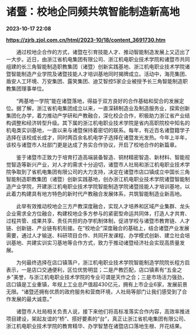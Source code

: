 # 诸暨：校地企同频共筑智能制造新高地

**2023-10-17 22:08**

**https://zjrb.zjol.com.cn/html/2023-10/18/content_3691730.htm**

　　通过校地企合作的方式，诸暨在引育技能人才、推动智能制造发展上又迈出了一大步。近日，由浙江省机电集团有限公司、浙江机电职业技术学院和诸暨市共同组建的长三角智能制造职教集团（诸暨）创新实践基地、浙江机电职业技术学院诸暨智能制造产业学院及诸暨技能人才培训基地同时揭牌成立。活动中，海亮集团、盾安人工环境、万安集团、露笑集团、迪艾智控5家企业被授予长三角智能制造职教集团理事单位。

　　“两基地一学院”能在诸暨落地，得益于双方良好的合作基础和契合的发展定位。据了解，浙江省机电集团成立以来，一直深耕制造业及制造服务业，探索创新集团化办学，着力推动产学研和产教融合，深化校企合作，积极助力浙江省产业结构调整和经济转型升级。其下属的浙江机电职业技术学院是省内高职院校中知名的机电类实训基地，一直以来与诸暨保持着密切的联系。每年，有近百名诸暨籍学子选择在该校成长成才，同时两百余名机电学子选择在诸暨发光发热。今年上半年，该校与诸暨市人社部门更是达成了务实合作协议，开启了校地合作的新篇章。

　　鉴于诸暨市正致力于培育打造高端装备智造、铜材精密智造、新材料、智能视觉智造等新兴产业，对人才的需求十分迫切，诸暨市人社局和浙江机电职业技术学院争取到了省机电集团有限公司的大力支持，决定在诸暨市店口镇成立中国长三角智能制造职教集团（诸暨）创新实践基地，创办浙江机电职业技术学院诸暨智能制造产业学院，开建浙江机电职业技术学院智能制造学院诸暨技能人才培训基地，以此着力构建具有地方特色的新时代产教融合发展体系，共筑智能制造业新高地。

　　此举有效推动校地企三方产教深度融合，实现人才培养和区域产业集群、龙头企业需求全方位融合，构建校地企多方参与的紧密型命运共同体，打造人才共育、过程共管、成果共享、责任共担的办学机制体制，促进学校与诸暨市教育链、人才链、创新链、产业链有机衔接。在“校地企”深度融合的基础上，结合诸暨产业发展需要，通过人才输送、科研项目合作、共同开发课程、办学模式创新、建立社会培训基地、共建实训实习基地等合作方式，致力于推动诸暨经济社会实现高质量发展。

　　为何最终选择在店口镇落户，浙江机电职业技术学院智能制造学院院长程方启表示，一是店口交通便利，区位优势明显；二是产教匹配，店口镇素有“五金之乡”美誉，与浙江机电职业技术学院的专业可谓是天作之合；三是市场活力强劲，店口镇是工业重镇，年规上工业总产值超430亿元，拥有上市企业6家，发展前景无限。“诸暨还拥有优质的政府服务和营商环境，人社局等部门让我们感受到了合作发展的最大诚意。”

　　诸暨市人社局相关负责人说，接下来他们将高标准落实合作内容，高效率推进项目建设，架起友谊的“桥”、搭好要素的“台”，真正让浙江省机电集团有限公司、浙江机电职业技术学院的教育精华、办学智慧在诸暨店口落地生根、开花结果。